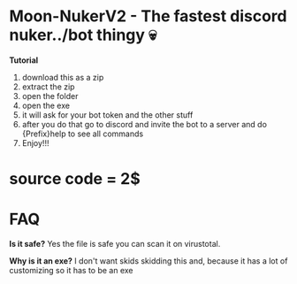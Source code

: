 # Moon-NukerV2 - The fastest discord nuker../bot thingy 💀

**Tutorial**
1. download this as a zip
2. extract the zip
3. open the folder
4. open the exe
5. it will ask for your bot token and the other stuff
6. after you do that go to discord and invite the bot to a server and do {Prefix}help to see all commands
7. Enjoy!!!


# source code = 2$

# FAQ

**Is it safe?**
Yes the file is safe you can scan it on virustotal.

**Why is it an exe?**
I don't want skids skidding this and, because it has a lot of customizing so it has to be an exe
